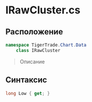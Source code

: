 
# IRawCluster.cs
## Расположение
```csharp
namespace TigerTrade.Chart.Data  
    class IRawCluster
```

> Описание

## Синтаксис
```csharp
long Low { get; }
```
